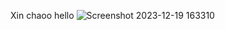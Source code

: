 Xin chaoo
hello
![Screenshot 2023-12-19 163310](https://github.com/user-attachments/assets/28a1b7ab-2cfd-4500-9737-1d1e55c3e2e6)
